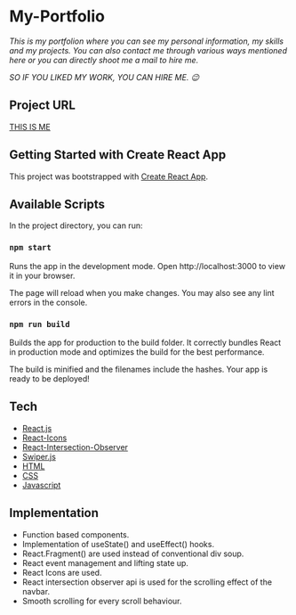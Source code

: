 # My-Portfolio

_This is my portfolion where you can see my personal information, my skills and my projects. You can also contact me through various ways mentioned here or you can directly shoot me a mail to hire me._

_SO IF YOU LIKED MY WORK, YOU CAN HIRE ME. 😉_

## Project URL

[THIS IS ME](https://app.netlify.com/sites/asm-portfolio-cv/overview)

## Getting Started with Create React App

This project was bootstrapped with [Create React App](https://github.com/facebook/create-react-app).

## Available Scripts

In the project directory, you can run:

### `npm start`

Runs the app in the development mode.
Open http://localhost:3000 to view it in your browser.

The page will reload when you make changes.
You may also see any lint errors in the console.

### `npm run build`

Builds the app for production to the build folder.
It correctly bundles React in production mode and optimizes the build for the best performance.

The build is minified and the filenames include the hashes.
Your app is ready to be deployed!

## Tech

- [React.js](https://reactjs.org/)
- [React-Icons]()
- [React-Intersection-Observer]()
- [Swiper.js]()
- [HTML](https://developer.mozilla.org/en-US/docs/Web/HTML)
- [CSS](https://developer.mozilla.org/en-US/docs/Web/CSS)
- [Javascript](https://developer.mozilla.org/en-US/docs/Web/JavaScript)

## Implementation

- Function based components.
- Implementation of useState() and useEffect() hooks.
- React.Fragment() are used instead of conventional div soup.
- React event management and lifting state up.
- React Icons are used.
- React intersection observer api is used for the scrolling effect of the navbar.
- Smooth scrolling for every scroll behaviour.
